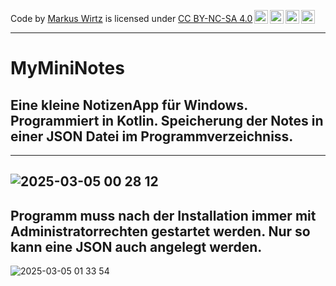 <p xmlns:cc="http://creativecommons.org/ns#" xmlns:dct="http://purl.org/dc/terms/">Code by <a rel="cc:attributionURL dct:creator" property="cc:attributionName" href="https://github.com/N-E-O-N-E">Markus Wirtz</a> is licensed under <a href="https://creativecommons.org/licenses/by-nc-sa/4.0/?ref=chooser-v1" target="_blank" rel="license noopener noreferrer" style="display:inline-block;">CC BY-NC-SA 4.0<img style="height:22px!important;margin-left:3px;vertical-align:text-bottom;" src="https://mirrors.creativecommons.org/presskit/icons/cc.svg?ref=chooser-v1" alt=""><img style="height:22px!important;margin-left:3px;vertical-align:text-bottom;" src="https://mirrors.creativecommons.org/presskit/icons/by.svg?ref=chooser-v1" alt=""><img style="height:22px!important;margin-left:3px;vertical-align:text-bottom;" src="https://mirrors.creativecommons.org/presskit/icons/nc.svg?ref=chooser-v1" alt=""><img style="height:22px!important;margin-left:3px;vertical-align:text-bottom;" src="https://mirrors.creativecommons.org/presskit/icons/sa.svg?ref=chooser-v1" alt=""></a></p>

---

# MyMiniNotes
## Eine kleine NotizenApp für Windows. Programmiert in Kotlin. Speicherung der Notes in einer JSON Datei im Programmverzeichniss.
---
![2025-03-05 00 28 12](https://github.com/user-attachments/assets/ce01e92e-b410-4c92-b58c-435c5a5bc98e)
---
## Programm muss nach der Installation immer mit Administratorrechten gestartet werden. Nur so kann eine JSON auch angelegt werden.
![2025-03-05 01 33 54](https://github.com/user-attachments/assets/30199139-11c1-41fa-b669-ff10efb552aa)
